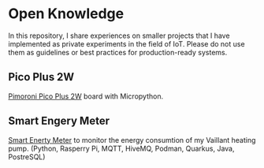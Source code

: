 # Open Knowledge
In this repository, I share experiences on smaller projects that I have implemented as private experiments in the field of IoT. Please do not use them as guidelines or best practices for production-ready systems.

## Pico Plus 2W
[Pimoroni Pico Plus 2W](pico-plus-2w) board with Micropython.


## Smart Engery Meter
[Smart Enerty Meter](smart-energy-meter) to monitor the energy consumtion of my Vaillant heating pump. (Python, Rasperry Pi, MQTT, HiveMQ, Podman, Quarkus, Java, PostreSQL)